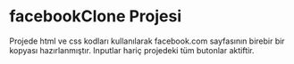 # facebookClone Projesi

Projede html ve css kodları kullanılarak facebook.com sayfasının birebir bir kopyası hazırlanmıştır. Inputlar hariç projedeki tüm butonlar aktiftir.
